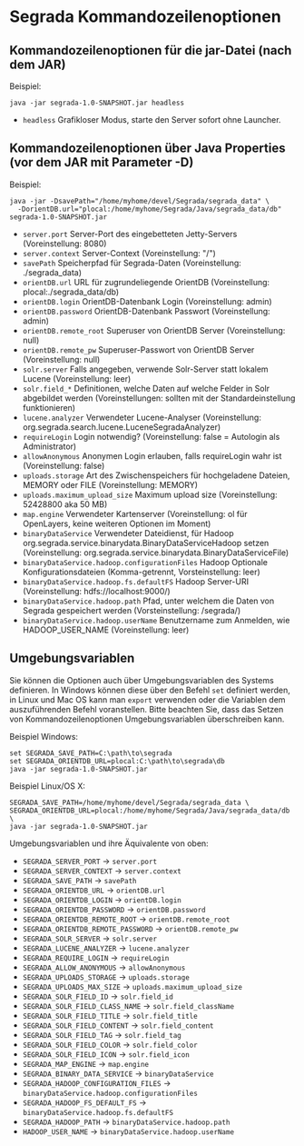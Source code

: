 # Segrada Kommandozeilenoptionen

## Kommandozeilenoptionen für die jar-Datei (nach dem JAR)

Beispiel:

    java -jar segrada-1.0-SNAPSHOT.jar headless

* `headless` Grafikloser Modus, starte den Server sofort ohne Launcher.


## Kommandozeilenoptionen über Java Properties (vor dem JAR mit Parameter -D)

Beispiel:

    java -jar -DsavePath="/home/myhome/devel/Segrada/segrada_data" \
      -DorientDB.url="plocal:/home/myhome/Segrada/Java/segrada_data/db" segrada-1.0-SNAPSHOT.jar

* `server.port` Server-Port des eingebetteten Jetty-Servers (Voreinstellung: 8080)
* `server.context` Server-Context (Voreinstellung: "/")
* `savePath` Speicherpfad für Segrada-Daten (Voreinstellung: ./segrada_data)
* `orientDB.url` URL für zugrundeliegende OrientDB (Voreinstellung: plocal:./segrada_data/db)
* `orientDB.login` OrientDB-Datenbank Login (Voreinstellung: admin)
* `orientDB.password` OrientDB-Datenbank Passwort (Voreinstellung: admin)
* `orientDB.remote_root` Superuser von OrientDB Server (Voreinstellung: null)
* `orientDB.remote_pw` Superuser-Passwort von OrientDB Server (Voreinstellung: null)
* `solr.server` Falls angegeben, verwende Solr-Server statt lokalem Lucene (Voreinstellung: leer)
* `solr.field_*` Definitionen, welche Daten auf welche Felder in Solr abgebildet werden (Voreinstellungen: sollten mit der Standardeinstellung funktionieren)
* `lucene.analyzer` Verwendeter Lucene-Analyser (Voreinstellung: org.segrada.search.lucene.LuceneSegradaAnalyzer)
* `requireLogin` Login notwendig? (Voreinstellung: false = Autologin als Administrator)
* `allowAnonymous` Anonymen Login erlauben, falls requireLogin wahr ist (Voreinstellung: false)
* `uploads.storage` Art des Zwischenspeichers für hochgeladene Dateien, MEMORY oder FILE (Voreinstellung: MEMORY)
* `uploads.maximum_upload_size` Maximum upload size (Voreinstellung: 52428800 aka 50 MB)
* `map.engine` Verwendeter Kartenserver (Voreinstellung: ol für OpenLayers, keine weiteren Optionen im Moment)
* `binaryDataService` Verwendeter Dateidienst, für Hadoop org.segrada.service.binarydata.BinaryDataServiceHadoop setzen (Voreinstellung: org.segrada.service.binarydata.BinaryDataServiceFile)
* `binaryDataService.hadoop.configurationFiles` Hadoop Optionale Konfigurationsdateien (Komma-getrennt, Vorsteinstellung: leer)
* `binaryDataService.hadoop.fs.defaultFS` Hadoop Server-URI (Voreinstellung: hdfs://localhost:9000/)
* `binaryDataService.hadoop.path` Pfad, unter welchem die Daten von Segrada gespeichert werden (Vorsteinstellung: /segrada/)
* `binaryDataService.hadoop.userName` Benutzername zum Anmelden, wie HADOOP_USER_NAME (Voreinstellung: leer)

## Umgebungsvariablen

Sie können die Optionen auch über Umgebungsvariablen des Systems definieren. In Windows können diese über den Befehl
`set` definiert werden, in Linux und Mac OS kann man `export` verwenden oder die Variablen dem auszuführenden Befehl
voranstellen. Bitte beachten Sie, dass das Setzen von Kommandozeilenoptionen Umgebungsvariablen überschreiben kann.

Beispiel Windows:

    set SEGRADA_SAVE_PATH=C:\path\to\segrada
    set SEGRADA_ORIENTDB_URL=plocal:C:\path\to\segrada\db
    java -jar segrada-1.0-SNAPSHOT.jar

Beispiel Linux/OS X:

    SEGRADA_SAVE_PATH=/home/myhome/devel/Segrada/segrada_data \
    SEGRADA_ORIENTDB_URL=plocal:/home/myhome/Segrada/Java/segrada_data/db \
    java -jar segrada-1.0-SNAPSHOT.jar

Umgebungsvariablen und ihre Äquivalente von oben:

* `SEGRADA_SERVER_PORT` -> `server.port`
* `SEGRADA_SERVER_CONTEXT` -> `server.context`
* `SEGRADA_SAVE_PATH` -> `savePath`
* `SEGRADA_ORIENTDB_URL` -> `orientDB.url`
* `SEGRADA_ORIENTDB_LOGIN` -> `orientDB.login`
* `SEGRADA_ORIENTDB_PASSWORD` -> `orientDB.password`
* `SEGRADA_ORIENTDB_REMOTE_ROOT` -> `orientDB.remote_root`
* `SEGRADA_ORIENTDB_REMOTE_PASSWORD` -> `orientDB.remote_pw`
* `SEGRADA_SOLR_SERVER` -> `solr.server`
* `SEGRADA_LUCENE_ANALYZER` -> `lucene.analyzer`
* `SEGRADA_REQUIRE_LOGIN` -> `requireLogin`
* `SEGRADA_ALLOW_ANONYMOUS` -> `allowAnonymous`
* `SEGRADA_UPLOADS_STORAGE` -> `uploads.storage`
* `SEGRADA_UPLOADS_MAX_SIZE` -> `uploads.maximum_upload_size`
* `SEGRADA_SOLR_FIELD_ID` -> `solr.field_id`
* `SEGRADA_SOLR_FIELD_CLASS_NAME` -> `solr.field_className`
* `SEGRADA_SOLR_FIELD_TITLE` -> `solr.field_title`
* `SEGRADA_SOLR_FIELD_CONTENT` -> `solr.field_content`
* `SEGRADA_SOLR_FIELD_TAG` -> `solr.field_tag`
* `SEGRADA_SOLR_FIELD_COLOR` -> `solr.field_color`
* `SEGRADA_SOLR_FIELD_ICON` -> `solr.field_icon`
* `SEGRADA_MAP_ENGINE` -> `map.engine`
* `SEGRADA_BINARY_DATA_SERVICE` -> `binaryDataService`
* `SEGRADA_HADOOP_CONFIGURATION_FILES` -> `binaryDataService.hadoop.configurationFiles`
* `SEGRADA_HADOOP_FS_DEFAULT_FS` -> `binaryDataService.hadoop.fs.defaultFS`
* `SEGRADA_HADOOP_PATH` -> `binaryDataService.hadoop.path`
* `HADOOP_USER_NAME` -> `binaryDataService.hadoop.userName`